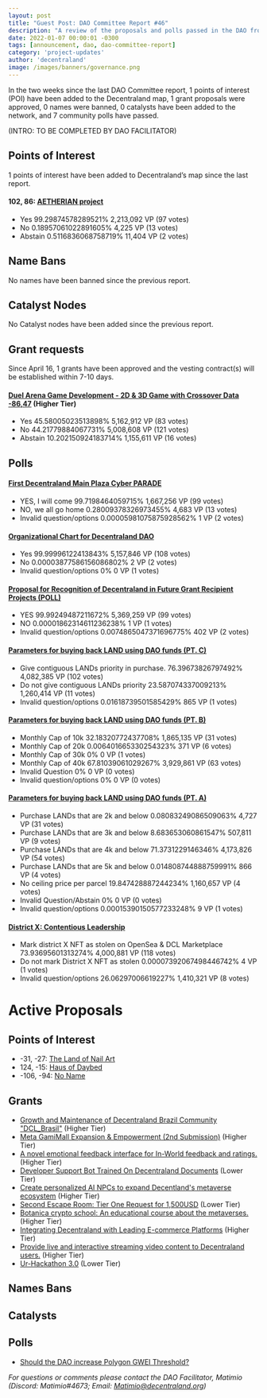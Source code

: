```yaml
---
layout: post
title: "Guest Post: DAO Committee Report #46"
description: "A review of the proposals and polls passed in the DAO from April 16 through April 30".
date: 2022-01-07 00:00:01 -0300
tags: [announcement, dao, dao-committee-report]
category: 'project-updates'
author: 'decentraland'
image: /images/banners/governance.png
---
```


In the two weeks since the last DAO Committee report, 1 points of interest (POI) have been added to the Decentraland map, 1 grant proposals were approved, 0 names were banned, 0 catalysts have been added to the network, and 7 community polls have passed.

(INTRO: TO BE COMPLETED BY DAO FACILITATOR)

## Points of Interest
1 points of interest have been added to Decentraland’s map since the last report.


#### 102, 86: [AETHERIAN project](https://governance.decentraland.org/proposal/?id=c5fe9500-d8a6-11ed-bfff-7567e61aeee0)

* Yes 99.29874578289521% 2,213,092 VP (97 votes)
* No 0.18957061022891605% 4,225 VP (13 votes)
* Abstain 0.5116836068758719% 11,404 VP (2 votes)


## Name Bans

No names have been banned since the previous report.

## Catalyst Nodes
No Catalyst nodes have been added since the previous report.


## Grant requests
Since April 16, 1 grants have been approved and the vesting contract(s) will be established within 7-10 days.


#### [Duel Arena Game Development -  2D &amp; 3D Game with Crossover Data -86,47](https://governance.decentraland.org/proposal/?id=0414e9e0-d1a2-11ed-9cb9-2563bc989482) (Higher Tier)

* Yes 45.58005023513898% 5,162,912 VP (83 votes)
* No 44.21779884067731% 5,008,608 VP (121 votes)
* Abstain 10.202150924183714% 1,155,611 VP (16 votes)


## Polls

#### [First Decentraland Main Plaza Cyber PARADE](https://governance.decentraland.org/proposal/?id=af2ab360-de4e-11ed-93f4-8f8fa30ce0cd)

* YES,  I will come 99.7198464059715% 1,667,256 VP (99 votes)
* NO, we all go home 0.28009378326973455% 4,683 VP (13 votes)
* Invalid question/options 0.00005981075875928562% 1 VP (2 votes)


#### [Organizational Chart for Decentraland DAO](https://governance.decentraland.org/proposal/?id=4f53c760-dac0-11ed-a302-91aa98f8d7a4)

* Yes 99.99996122413843% 5,157,846 VP (108 votes)
* No 0.00003877586156086802% 2 VP (2 votes)
* Invalid question/options 0% 0 VP (1 votes)


#### [Proposal for Recognition of Decentraland in Future Grant Recipient Projects (POLL)](https://governance.decentraland.org/proposal/?id=d1e5ff30-da30-11ed-bfff-7567e61aeee0)

* YES 99.99249487211672% 5,369,259 VP (99 votes)
* NO 0.00001862314611236238% 1 VP (1 votes)
* Invalid question/options 0.0074865047371696775% 402 VP (2 votes)


#### [Parameters for buying back LAND using DAO funds (PT. C)](https://governance.decentraland.org/proposal/?id=47f1c960-d9a6-11ed-bfff-7567e61aeee0)

* Give contiguous LANDs priority in purchase. 76.39673826797492% 4,082,385 VP (102 votes)
* Do not give contiguous LANDs priority 23.587074337009213% 1,260,414 VP (11 votes)
* Invalid question/options 0.01618739501585429% 865 VP (1 votes)


#### [Parameters for buying back LAND using DAO funds (PT. B)](https://governance.decentraland.org/proposal/?id=cd5e1640-d9a5-11ed-bfff-7567e61aeee0)

* Monthly Cap of 10k  32.18320772437708% 1,865,135 VP (31 votes)
* Monthly Cap of 20k  0.006401665330254323% 371 VP (6 votes)
* Monthly Cap of 30k  0% 0 VP (1 votes)
* Monthly Cap of 40k  67.81039061029267% 3,929,861 VP (63 votes)
* Invalid Question 0% 0 VP (0 votes)
* Invalid question/options 0% 0 VP (0 votes)


#### [Parameters for buying back LAND using DAO funds (PT. A)](https://governance.decentraland.org/proposal/?id=c66846e0-d9a4-11ed-bfff-7567e61aeee0)

* Purchase LANDs that are 2k and below 0.08083249086509063% 4,727 VP (31 votes)
* Purchase LANDs that are 3k and below 8.683653060861547% 507,811 VP (9 votes)
* Purchase LANDs that are 4k and below 71.3731229146346% 4,173,826 VP (54 votes)
* Purchase LANDs that are 5k and below 0.014808744888759991% 866 VP (4 votes)
* No ceiling price per parcel 19.847428887244234% 1,160,657 VP (4 votes)
* Invalid Question/Abstain 0% 0 VP (0 votes)
* Invalid question/options 0.00015390150577233248% 9 VP (1 votes)


#### [District X: Contentious Leadership](https://governance.decentraland.org/proposal/?id=c0e5dd50-d895-11ed-bfff-7567e61aeee0)

* Mark district X NFT as stolen on OpenSea &amp; DCL Marketplace 73.93695601313274% 4,000,881 VP (118 votes)
* Do not mark District X NFT as stolen 0.00007392067498446742% 4 VP (1 votes)
* Invalid question/options 26.06297006619227% 1,410,321 VP (8 votes)



# Active Proposals

## Points of Interest

* -31, -27: [The Land of Nail Art](https://governance.decentraland.org/proposal/?id=abbc81c0-e2fb-11ed-ae6b-bdc7e2b26a35)
* 124, -15: [Haus of Daybed](https://governance.decentraland.org/proposal/?id=f0609700-e2ea-11ed-ae6b-bdc7e2b26a35)
* -106, -94: [No Name](https://governance.decentraland.org/proposal/?id=75df71a0-e212-11ed-ae6b-bdc7e2b26a35)

## Grants

* [Growth and Maintenance of Decentraland Brazil Community &#34;DCL_Brasil&#34;](https://governance.decentraland.org/proposal/?id=a7833c20-e2bf-11ed-ae6b-bdc7e2b26a35) (Higher Tier)
* [Meta GamiMall Expansion &amp; Empowerment (2nd Submission)](https://governance.decentraland.org/proposal/?id=6ca30350-df00-11ed-93f4-8f8fa30ce0cd) (Higher Tier)
* [A novel emotional feedback interface for In-World feedback and ratings.](https://governance.decentraland.org/proposal/?id=80788b40-def9-11ed-93f4-8f8fa30ce0cd) (Higher Tier)
* [Developer Support Bot Trained On Decentraland Documents](https://governance.decentraland.org/proposal/?id=07d783d0-de5e-11ed-93f4-8f8fa30ce0cd) (Lower Tier)
* [Create personalized AI NPCs to expand Decentland&#39;s metaverse ecosystem](https://governance.decentraland.org/proposal/?id=b09ce8a0-db3b-11ed-93f4-8f8fa30ce0cd) (Higher Tier)
* [Second Escape Room: Tier One Request for 1,500USD](https://governance.decentraland.org/proposal/?id=b92dbd80-da43-11ed-a302-91aa98f8d7a4) (Lower Tier)
* [Botanica crypto school: An educational course about the metaverses.](https://governance.decentraland.org/proposal/?id=90e4fec0-d9e8-11ed-bfff-7567e61aeee0) (Higher Tier)
* [Integrating Decentraland with Leading E-commerce Platforms](https://governance.decentraland.org/proposal/?id=04f1cd70-d8d6-11ed-bfff-7567e61aeee0) (Higher Tier)
* [Provide live and interactive streaming video content to Decentraland users.](https://governance.decentraland.org/proposal/?id=0a46c310-d8a0-11ed-bfff-7567e61aeee0) (Higher Tier)
* [Ur-Hackathon 3.0](https://governance.decentraland.org/proposal/?id=75d936a0-d87b-11ed-bfff-7567e61aeee0) (Lower Tier)

## Names Bans


## Catalysts


## Polls

* [Should the DAO increase Polygon GWEI Threshold?](https://governance.decentraland.org/proposal/?id=a7327de0-e2dc-11ed-ae6b-bdc7e2b26a35)

*For questions or comments please contact the DAO Facilitator, Matimio (Discord: Matimio#4673; Email: [Matimio@decentraland.org](mailto:Matimio@decentraland.org))*